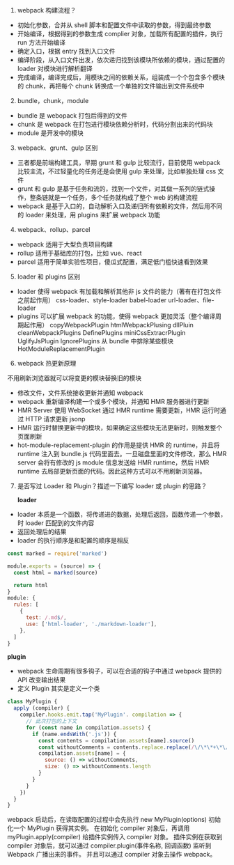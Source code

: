 1. webpack 构建流程？

- 初始化参数，合并从 shell 脚本和配置文件中读取的参数，得到最终参数
- 开始编译，根据得到的参数生成 complier 对象，加载所有配置的插件，执行 run 方法开始编译
- 确定入口，根据 entry 找到入口文件
- 编译阶段，从入口文件出发，依次递归找到该模块所依赖的模块，通过配置的 loader 对模块进行解析翻译
- 完成编译，编译完成后，用模块之间的依赖关系，组装成一个个包含多个模块的 chunk，再把每个 chunk 转换成一个单独的文件输出到文件系统中

2. bundle，chunk，module

- bundle 是 webopack 打包后得到的文件
- chunk 是 webpack 在打包进行模块依赖分析时，代码分割出来的代码块
- module 是开发中的模块

3. webpack、grunt、gulp 区别

- 三者都是前端构建工具，早期 grunt 和 gulp 比较流行，目前使用 webpack 比较主流，不过轻量化的任务还是会使用 gulp 来处理，比如单独处理 css 文件
- grunt 和 gulp 是基于任务和流的，找到一个文件，对其做一系列的链式操作，整条链就是一个任务，多个任务就构成了整个 web 的构建流程
- webpack 是基于入口的，自动解析入口及递归所有依赖的文件，然后用不同的 loader 来处理，用 plugins 来扩展 webpack 功能

4. webpack、rollup、parcel

- webpack 适用于大型负责项目构建
- rollup 适用于基础库的打包，比如 vue、react
- parcel 适用于简单实验性项目，傻瓜式配置，满足低门槛快速看到效果

5. loader 和 plugins 区别

- loader 使得 webpack 有加载和解析其他非 js 文件的能力（著有在打包文件之前起作用）
  css-loader、style-loader
  babel-loader
  url-loader、file-loader
- plugins 可以扩展 webpack 的功能，使得 webpack 更加灵活（整个编译周期起作用）
  copyWebpackPlugin
  htmlWebpackPlusing
  dllPluin
  cleanWebpackPlugins
  DefinePlugins
  miniCssExtracrPlugin
  UglifyJsPlugin
  IgnorePlugins 从 bundle 中排除某些模块
  HotModuleReplacementPlugin

6. webpack 热更新原理

不用刷新浏览器就可以将变更的模块替换旧的模块

- 修改文件，文件系统接收更新并通知 webpack
- webpack 重新编译构建一个或多个模块，并通知 HMR 服务器进行更新
- HMR Server 使用 WebSocket 通过 HMR runtime 需要更新，HMR 运行时通过 HTTP 请求更新 jsonp
- HMR 运行时替换更新中的模块，如果确定这些模块无法更新时，则触发整个页面刷新
- hot-module-replacement-plugin 的作用是提供 HMR 的 runtime，并且将 runtime 注入到 bundle.js 代码里面去。一旦磁盘里面的文件修改，那么 HMR server 会将有修改的 js module 信息发送给 HMR runtime，然后 HMR runtime 去局部更新页面的代码。因此这种方式可以不用刷新浏览器。

7. 是否写过 Loader 和 Plugin？描述一下编写 loader 或 plugin 的思路？

   **loader**

- loader 本质是一个函数，将传递进的数据，处理后返回，函数传递一个参数，时 loader 匹配到的文件内容
- 返回处理后的结果
- loader 的执行顺序是和配置的顺序是相反

```js
const marked = require('marked')

module.exports = (source) => {
  const html = marked(source)

  return html
}
module: {
  rules: [
    {
      test: /.md$/,
      use: ['html-loader', './markdown-loader'],
    },
  ]
}
```

**plugin**

- webpack 生命周期有很多钩子，可以在合适的钩子中通过 webpack 提供的 API 改变输出结果
- 定义 Plugin 其实是定义一个类

```js
class MyPlugin {
  apply (compiler) {
    compiler.hooks.emit.tap('MyPlugin'. compilation => {
      // 此次打包的上下文
      for (const name in compilation.assets) {
        if (name.endsWith('.js')) {
          const contents = compilation.assets[name].source()
          const withoutComments = contents.replace.replace(/\/\*\*+\*\//g, '')
          compilation.assets[name] = {
            source: () => withoutComments,
            size: () => withoutComments.length
          }
        }
      }
    })
  }
}
```

webpack 启动后，在读取配置的过程中会先执行 new MyPlugin(options) 初始化一个 MyPlugin 获得其实例。
在初始化 compiler 对象后，再调用 myPlugin.apply(compiler) 给插件实例传入 compiler 对象。
插件实例在获取到 compiler 对象后，就可以通过 compiler.plugin(事件名称, 回调函数) 监听到 Webpack 广播出来的事件。
并且可以通过 compiler 对象去操作 webpack。
